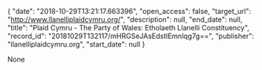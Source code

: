 {
  "date": "2018-10-29T13:21:17.663396", 
  "open_access": false, 
  "target_url": "http://www.llanelliplaidcymru.org/", 
  "description": null, 
  "end_date": null, 
  "title": "Plaid Cymru - The Party of Wales: Etholaeth Llanelli Constituency", 
  "record_id": "20181029T132117/mHRGSeJAsEdstlEmnlqg7g==", 
  "publisher": "llanelliplaidcymru.org", 
  "start_date": null
}

None